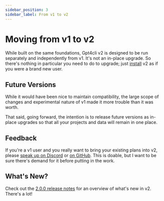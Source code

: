```yaml
---
sidebar_position: 3
sidebar_label: From v1 to v2
---
```


# Moving from v1 to v2

While built on the same foundations, Gpt4cli v2 is designed to be run separately and independently from v1. It's not an in-place upgrade. So there's nothing in particular you need to do to upgrade; just [install](./install.md) v2 as if you were a brand new user.

## Future Versions

While it would have been nice to maintain compatibility, the large scope of changes and experimental nature of v1 made it more trouble than it was worth. 

That said, going forward, the intention is to release future versions as in-place upgrades so that all your projects and data will remain in one place.

## Feedback

If you're a v1 user and you really want to bring your existing plans into v2, please [speak up on Discord](https://discord.gg/khulnasoft) or [on GitHub](https://github.com/khulnasoft-lab/gpt4cli/discussions). This is doable, but I want to be sure there's demand for it before putting in the work.

## What's New?

Check out the [2.0.0 release notes](https://github.com/khulnasoft-lab/gpt4cli/releases/tag/v2.0.0) for an overview of what's new in v2. There's a lot!



